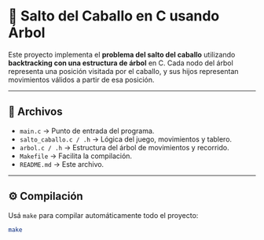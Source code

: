 # 🐴 Salto del Caballo en C usando Árbol

Este proyecto implementa el **problema del salto del caballo** utilizando **backtracking con una estructura de árbol** en C. Cada nodo del árbol representa una posición visitada por el caballo, y sus hijos representan movimientos válidos a partir de esa posición.

---

## 📂 Archivos

- `main.c` → Punto de entrada del programa.
- `salto_caballo.c / .h` → Lógica del juego, movimientos y tablero.
- `arbol.c / .h` → Estructura del árbol de movimientos y recorrido.
- `Makefile` → Facilita la compilación.
- `README.md` → Este archivo.

---

## ⚙️ Compilación

Usá `make` para compilar automáticamente todo el proyecto:

```bash
make
